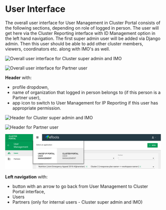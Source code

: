 # User Interface

The overall user interface for User Management in Cluster Portal consists of the following sections, depending on role of logged in person. The user will get here via the Cluster Reporting interface with ID Management option in the left hand navigation. The first super admin user will be added via Django admin. Then this user should be able to add other cluster members, viewers, coordinators etc. along with IMO's as well.

![Overall user interface for Cluster super admin and IMO](https://lh5.googleusercontent.com/qHzi7rFx9DoHpvFN2bjNVrWuMAkwvgyJiHfmwRNpcO4aDPwDLMOgmew17vJbQ32Zpo7wmjC4kgNY9Nhetuks4frxRqWNWK59risn5GbkIh25mIp2HJgGSH59z5y6YCbjrSjePRkv)

![Overall user interface for Partner user](https://lh4.googleusercontent.com/pzgdI-4rd5CChy54vpkPJEjwLjDyt-GMzQSa7mwPUw1uq7_DFOk-Xn9bgOREFq-FiMpaStWx1CsBJtxVsO6srbHqdgFa7dLgdLjhF-P2H7cfiixvWDQzTOz3oARmA_AgR9q4A4wt)

**Header** with:

* profile dropdown,
* name of organization that logged in person belongs to \(if this person is a Partner user\),
* app icon to switch to User Management for IP Reporting if this user has appropriate permission.

![Header for Cluster super admin and IMO](https://lh4.googleusercontent.com/fFmRQsjpM_tFd6Bio4afZhlY-R0CACMgS4vFtrjnI2VoAwBpevGCsjU0SHAOoOOyySrujiMUCjnRbLEEODlC8YAd4U6hbkkDIp9EBYbxeHDQ7rD6o14YKHgP9N0Z-daaTBaYfMH4)

![Header for Partner user](https://lh6.googleusercontent.com/x1ryWGu6nQz9ZvO6utG6j3mag3iwZX0HvaNv8umZ6_hrF98S8uGDQhF13v_GBSD8yfgn215HDQts4klXXNNZULwGGrdhPReIrRvqT7oZZEZZTc7hKRCPgwU7Ja1Kv4MpukGx9m5q)

![](../../.gitbook/assets/screen-shot-2018-08-22-at-10.18.22.png)

**Left navigation** with:

* button with an arrow to go back from User Management to Cluster Portal interface,
* Users
* Partners \(only for internal users - Cluster super admin and IMO\) 

  


